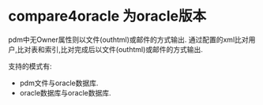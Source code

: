# compare4oracle 为oracle版本
pdm中无Owner属性则以文件(outhtml)或邮件的方式输出. 通过配置的xml比对用户,比对表和索引,比对完成后以文件(outhtml)或邮件的方式输出.


支持的模式有: 

* pdm文件与oracle数据库.
* oracle数据库与oracle数据库.
